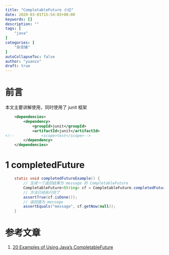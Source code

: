 ```yaml
---
title: "CompletableFuture 小记"
date: 2020-03-01T15:54:03+08:00
keywords: []
description: ""
tags: [
    "java"
]
categories: [
    "杂货铺"
]
autoCollapseToc: false
author: "yuanzx"
draft: true
---
```


# 前言

本文主要讲解使用，同时使用了 junit 框架


```xml
    <dependencies>
        <dependency>
            <groupId>junit</groupId>
            <artifactId>junit</artifactId>
<!--            <scope>test</scope>-->
        </dependency>
    </dependencies>
```

# 1 completedFuture

```java
    static void completedFutureExample() {
        // 生成一个返回结果为 message 的 CompletableFuture
        CompletableFuture<String> cf = CompletableFuture.completedFuture("message");
        // 方法已经执行完了
        assertTrue(cf.isDone());
        // 返回值为 message
        assertEquals("message", cf.getNow(null));
    }
```


# 参考文章

1. [20 Examples of Using Java’s CompletableFuture](https://mahmoudanouti.wordpress.com/2018/01/26/20-examples-of-using-javas-completablefuture/)
